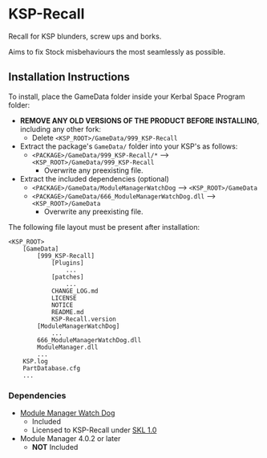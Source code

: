 # KSP-Recall

Recall for KSP blunders, screw ups and borks.

Aims to fix Stock misbehaviours the most seamlessly as possible.

## Installation Instructions

To install, place the GameData folder inside your Kerbal Space Program folder:

* **REMOVE ANY OLD VERSIONS OF THE PRODUCT BEFORE INSTALLING**, including any other fork:
	+ Delete `<KSP_ROOT>/GameData/999_KSP-Recall`
* Extract the package's `GameData/` folder into your KSP's as follows:
	+ `<PACKAGE>/GameData/999_KSP-Recall/*` --> `<KSP_ROOT>/GameData/999_KSP-Recall`
		- Overwrite any preexisting file.
* Extract the included dependencies (optional)
	+ `<PACKAGE>/GameData/ModuleManagerWatchDog` --> `<KSP_ROOT>/GameData`
	+ `<PACKAGE>/GameData/666_ModuleManagerWatchDog.dll` --> `<KSP_ROOT>/GameData`
		- Overwrite any preexisting file.

The following file layout must be present after installation:

```
<KSP_ROOT>
	[GameData]
		[999_KSP-Recall]
			[Plugins]
				...
			[patches]
				...
			CHANGE_LOG.md
			LICENSE
			NOTICE
			README.md
			KSP-Recall.version
		[ModuleManagerWatchDog]
			...
		666_ModuleManagerWatchDog.dll
		ModuleManager.dll
		...
	KSP.log
	PartDatabase.cfg
	...
```


### Dependencies

* [Module Manager Watch Dog](https://github.com/net-lisias-ksp/ModuleManagerWatchDog/releases)
	+ Included
	+ Licensed to KSP-Recall under [SKL 1.0](https://ksp.lisias.net/SKL-1_0.txt)
* Module Manager 4.0.2 or later
	+ **NOT** Included

